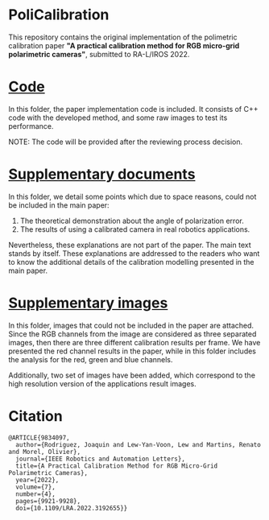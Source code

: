 # PoliCalibration


This repository contains the original implementation of the polimetric
calibration paper **"A practical calibration method for RGB micro-grid**
**polarimetric cameras"**, submitted to RA-L/IROS 2022.

# [Code](Code/)
In this folder, the paper implementation code is included. It consists of
C++ code with the developed method, and some raw images to test its
performance.

NOTE: The code will be provided after the reviewing process decision.

# [Supplementary documents](Supplementary_documents/)
In this folder, we detail some points which due to space reasons, could
not be included in the main paper:
1. The theoretical demonstration about the angle of polarization error.
2. The results of using a calibrated camera in real robotics applications.

Nevertheless, these explanations are not part of the paper. The main text stands
by itself. These explanations are addressed to the readers who want to
know the additional details of the calibration modelling presented in the
main paper.

# [Supplementary images](Supplementary_images)
In this folder, images that could not be included in the paper are attached.
Since the RGB channels from the image are considered as three separated images,
then there are three different calibration results per frame. We have
presented the red channel results in the paper, while in this folder includes
the analysis for the red, green and blue channels.

Additionally, two set of images have been added, which correspond to the high
resolution version of the applications result images.

# Citation
```TeX
@ARTICLE{9834097,
  author={Rodriguez, Joaquin and Lew-Yan-Voon, Lew and Martins, Renato and Morel, Olivier},
  journal={IEEE Robotics and Automation Letters}, 
  title={A Practical Calibration Method for RGB Micro-Grid Polarimetric Cameras}, 
  year={2022},
  volume={7},
  number={4},
  pages={9921-9928},
  doi={10.1109/LRA.2022.3192655}}
```